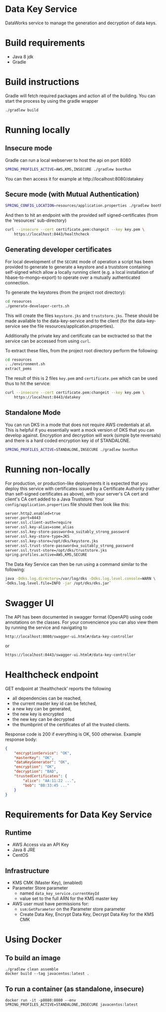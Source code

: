 # Data Key Service
DataWorks service to manage the generation and decryption of data keys.

# Build requirements
* Java 8 jdk
* Gradle

# Build instructions
Gradle will fetch required packages and action all of the building. You can start the process by using the gradle wrapper

```bash
./gradlew build
```

# Running locally

## Insecure mode

Gradle can run a local webserver to host the api on port 8080

```bash
SPRING_PROFILES_ACTIVE=AWS,KMS,INSECURE ./gradlew bootRun
```

You can then access it for example at http://localhost:8080/datakey


## Secure mode (with Mutual Authentication)

```bash
SPRING_CONFIG_LOCATION=resources/application.properties ./gradlew bootRun
```

And then to hit an endpoint with the provided self signed-certificates (from the
'resources' sub-directory)

```bash
curl --insecure --cert certificate.pem:changeit --key key.pem \
    https://localhost:8443/healthcheck
```

## Generating developer certificates

For local development of the ```SECURE``` mode of operation a script has been
provided to generate to generate a keystore and a truststore containing
self-signed which allow a locally running client (e.g. a local installation of
hbase-to-mongo-export) to operate over a mutually authenticated connection.

To generate the keystores (from the project root directory):

``` bash
cd resources
./generate-developer-certs.sh
```

This will create the files ```keystore.jks``` and ```truststore.jks```. These
should be made available to the data-key-service and to the client (for the
data-key-service see the file resources/application.properties).

Additionally the private key and certificate can be exctracted so that the
service can be accessed from using ```curl```.

To extract these files, from the project root directory perform the following:

``` bash
cd resources
. ./environment.sh
extract_pems
```

The result of this is 2 files ```key.pem``` and ```certificate.pem``` which can
be used thus to hit the service:

``` bash
curl --insecure --cert certificate.pem:changeit --key key.pem \
    https://localhost:8443/datakey

```

## Standalone Mode
You can run DKS in a mode that does not require AWS credentials at all. This is
helpful if you essentially want a mock version of DKS that you can develop
against. Encryption and decryption will work (simple byte reversals) and there
is a hard coded encryption key id of STANDALONE.

```bash
SPRING_PROFILES_ACTIVE=STANDALONE,INSECURE ./gradlew bootRun
```

# Running non-locally

For production, or production-like deployments it is expected that you deploy
this service with certificates issued by a Certificate Authority (rather than
self-signed certificates as above), with your server's CA cert and client's CA
cert added to a Java Truststore. Your `config/application.properties` file
should then look like this:

```bash
server.http2.enabled=true
server.port=8443
server.ssl.client-auth=require
server.ssl.key-alias=some_alias
server.ssl.key-store-password=a_suitably_strong_password
server.ssl.key-store-type=JKS
server.ssl.key-store=/opt/dks/keystore.jks
server.ssl.trust-store-password=a_suitably_strong_password
server.ssl.trust-store=/opt/dks/truststore.jks
spring.profiles.active=AWS,KMS,SECURE
```

The Data Key Service can then be run using a command similar to the following:

```bash
java -Ddks.log.directory=/var/log/dks -Ddks.log.level.console=WARN \
-Ddks.log.level.file=INFO -jar /opt/dks/dks.jar`
```

# Swagger UI

The API has been documented in swagger format (OpenAPI) using code annotations
on the classes. For your convencience you can also view them by running the
service and navigating to

```
http://localhost:8080/swagger-ui.html#/data-key-controller
```

or

``` bash
https://localhost:8443/swagger-ui.html#/data-key-controller

```

# Healthcheck endpoint

GET endpoint at ‘/healthcheck’ reports the following

- all dependencies can be reached,
- the current master key id can be fetched,
- a new key can be generated,
- the new key is encrypted
- the new key can be decrypted
- the thumbprint of the certificates of all the trusted clients.

Response code is 200 if everything is OK, 500 otherwise. Example response body:

```json
{
    "encryptionService": "OK",
    "masterKey": "OK",
    "dataKeyGenerator": "OK",
    "encryption": "OK",
    "decryption": "BAD",
    "trustedCertificates": {
        "alice": "AA:11:22 ...",
        "bob": "BB:33:45 ..."
    }
}
```

# Requirements for Data Key Service

## Runtime

* AWS Access via an API Key
* Java 8 JRE
* CentOS

## Infrastructure

* KMS CMK (Master Key), (enabled)
* Parameter Store parameter
  * named ```data_key_service.currentKeyId```
  * value set to the full ARN for the KMS master key
* AWS user must have permissions for:
  * ```ssm:GetParameter``` on the Parameter store parameter
  * Create Data Key, Encrypt Data Key, Decrypt Data Key for the KMS CMK


# Using Docker

## To build an image
```
./gradlew clean assemble
docker build --tag javacentos:latest .
```

## To run a container (as standalone, insecure)
```
docker run -it -p8080:8080 --env SPRING_PROFILES_ACTIVE=STANDALONE,INSECURE javacentos:latest
```
